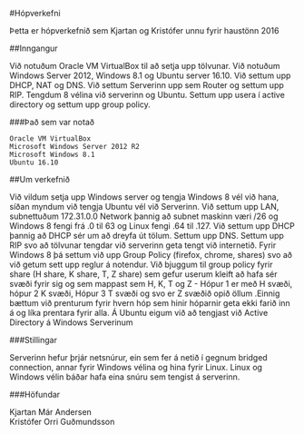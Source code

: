 #Hópverkefni

Þetta er hópverkefnið sem Kjartan og Kristófer unnu fyrir haustönn 2016

##Inngangur

Við notuðum Oracle VM VirtualBox til að setja upp tölvunar. Við notuðum Windows Server 2012, Windows 8.1 og Ubuntu server 16.10. Við 
settum upp DHCP, NAT og DNS. Við settum Serverinn upp sem Router og settum upp RIP. Tengdum 8 vélina við serverinn og Ubuntu.
Settum upp usera í active directory og settum upp group policy. 

###Það sem var notað

```
Oracle VM VirtualBox
Microsoft Windows Server 2012 R2
Microsoft Windows 8.1
Ubuntu 16.10
```

##Um verkefnið

Við vildum setja upp Windows server og tengja Windows 8 vél við hana, síðan myndum við tengja Ubuntu vél við Serverinn. Við settum upp LAN,
subnettuðum 172.31.0.0 Network þannig að subnet maskinn væri /26 og Windows 8 fengi frá .0 til 63 og Linux fengi .64 til .127. 
Við settum upp DHCP þannig að DHCP sér um að dreyfa út tölum. Settum upp DNS. Settum upp RIP svo að tölvunar tengdar við serverinn geta 
tengt við internetið. Fyrir Windows 8 þá settum við upp Group Policy (firefox, chrome, shares) svo að við getum sett upp reglur á notendur. Við bjuggum til group policy fyrir share (H share, K share, T, Z share) sem gefur userum kleift að hafa sér svæði fyrir sig og  sem mappast sem H, K, T og Z - Hópur 1 er með H svæði, hópur 2 K svæði, Hópur 3 T svæði og svo er Z svæðið opið öllum .Einnig bættum við prenturum fyrir hvern hóp sem hinir hóparnir geta ekki farið inn á og líka prentara fyrir alla. Á Ubuntu eigum við að tengjast við Active Directory á Windows Serverinum

###Stillingar

Serverinn hefur þrjár netsnúrur, ein sem fer á netið í gegnum bridged connection, annar fyrir Windows vélina og hina fyrir Linux. Linux og Windows vélin báðar hafa eina snúru sem tengist á serverinn.         

###Höfundar

Kjartan Már Andersen                    
Kristófer Orri Guðmundsson






